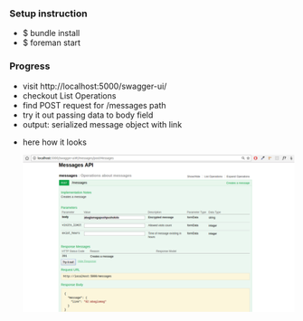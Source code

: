 <h3>Setup instruction</h3>
<ul>
    <li>$ bundle install</li>
    <li>$ foreman start</li>
</ul>

<h3>Progress</h3>
<ul>
    <li>visit http://localhost:5000/swagger-ui/</li>
    <li>checkout List Operations</li>
    <li>find POST request for /messages path</li>
    <li>try it out passing data to body field</li>
    <li>output: serialized message object with link</li>
    <li>
        <p>here how it looks</p>
        <img src="https://raw.githubusercontent.com/AlexPurhalo/kottans-ruby-2016-back/master/guide/data-serialize.png"/> 
    </li>
</ul>